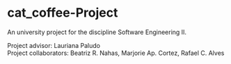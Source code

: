 # cat_coffee-Project
An university project for the discipline Software Engineering II.

Project advisor: Lauriana Paludo                                                    
Project collaborators: Beatriz R. Nahas, Marjorie Ap. Cortez, Rafael C. Alves
